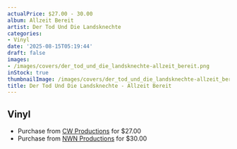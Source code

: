 ```yaml
---
actualPrice: $27.00 - 30.00
album: Allzeit Bereit
artist: Der Tod Und Die Landsknechte
categories:
- Vinyl
date: '2025-08-15T05:19:44'
draft: false
images:
- /images/covers/der_tod_und_die_landsknechte-allzeit_bereit.png
inStock: true
thumbnailImage: /images/covers/der_tod_und_die_landsknechte-allzeit_bereit-thumb.png
title: Der Tod Und Die Landsknechte - Allzeit Bereit
---
```


## Vinyl
* Purchase from [CW Productions](https://shop.cwproductions.net/products/der-tod-und-die-landsknechte-allzeit-bereit-lp) for $27.00
* Purchase from [NWN Productions](http://shop.nwnprod.com/index.php?route=product/product&path=75&product_id=62804&sort=pd.name&order=ASC) for $30.00

